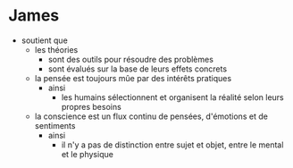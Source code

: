 # James
- soutient que
  - les théories
    - sont des outils pour résoudre des problèmes
    - sont évalués sur la base de leurs effets concrets
  - la pensée est toujours mûe par des intérêts pratiques
    - ainsi
      - les humains sélectionnent et organisent la réalité selon leurs propres besoins
  - la conscience est un flux continu de pensées, d'émotions et de sentiments
    - ainsi
      - il n'y a pas de distinction entre sujet et objet, entre le mental et le physique         

